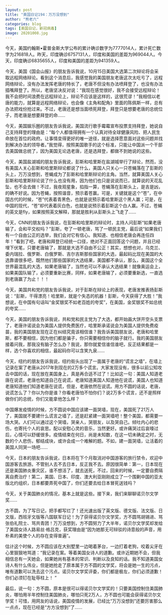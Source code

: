 ```yaml
---
layout: post
title: "美国日记194：万万没想到"
author: "熊老六"
categories: blog
tags: [美国日记，新冠病毒]
image: 20201008.jpg
---
```

今天，美国约翰斯•霍普金斯大学公布的累计确诊数字为7777014人，累计死亡数字为216818人。昨天，印度确诊6757131人，印度和美国的差距为969044人。今天，印度确诊6835655人，印度和美国的差距为941359人。

​今天，美国《国会山报》的朋友告诉我说，10月15日美国大选第二次辩论将会采取远程网络辩论。看到这个消息后，我感觉我的美国朋友老唐这次太吃亏了，远程网络辩论，没有办法发挥老唐的特长了，老唐不但没有办法喷拜登了，也没有办法插嘴拜登了。所以，老唐坚决反对说：“我现在感觉很好，我不会接受远程辩论！我不会把时间浪费在远程辩论上，辩论不应该是这样的，这很荒谬！”我相信以老唐的能力，就算是远程网络辩论，也会像《主角和配角》里面的陈佩斯一样，总有办法把戏份抢过来。不过，老唐还是想当面喷死拜登，拜登只是想要老唐的总统位子，而老唐是想要拜登的命……

今天，美国娱乐圈的朋友告诉我说，美国流行歌手霉霉宣布投票支持拜登，她说自己支持拜登的理由是：“每个人都值得拥有一个认真对待全球健康风险、把人民生命放在首位的政府。让事情变得更好的唯一途径，就是选择愿意面对这些问题并找到解决办法的领导者。”我觉得，按照美国歌手的这个标准，只能让中国派一个干部去美国做总统了，因为美国无论选老唐，还是选拜登，都做不到她说的这些。

今天，美国盐湖城的朋友告诉我说，彭斯和哈里斯在盐湖城举行了辩论，然而，没有美国人关心彭斯和哈里斯辩论都说了什么，美国人只关心一只苍蝇落在了彭斯的头上，万万没想到，苍蝇成为了彭斯和哈里斯辩论的主角。当然，就算美国人关心彭斯和哈里斯辩论说了什么也没有用，因为他们也只是说说而已，就算说的天花乱坠，也不会去做！不过，我夜观星象，掐指一算，苍蝇落在彭斯头上，是吉是凶，的确不好说。因为苍蝇，按照谐音，预示着苍赢。可是，关键就是这个“苍”，在中国古代的时候，“苍”代表着青黑色，也就是说预示着哈里斯这个黑人赢；可是，在中国的现代，“苍”却代表着灰白色，也就是说预示着彭斯这个白人赢。不过，苍蝇的英文是fly，如果按照英文解释，那就是胜利从彭斯头上飞走了……

今天，CNN的朋友告诉我说，在彭斯和哈里斯的辩论时，主持人问彭斯“如果老唐输了，会和平交权吗？”彭斯，夸了一顿老唐，骂了一顿民主党，最后说“如果我们有一个自由公正的选举，我们会对它有信心。我知道、也相信老唐会再连任四年！”看到了吧，老唐和拜登已经统一口径，绝对不正面回答这个问题，并且已经埋下伏笔，只要老唐输了，那就是大选不自由不公正！其实，想想也对，乌克兰、委内瑞拉、俄罗斯、白俄罗斯、吉尔吉斯那些国家的大选，最起码比现在美国的大选靠谱很多吧，既然他们那些国家的大选结果，美国都不承认，那么，美国这个全世界最混乱的大选，如果老唐输了，当然也可以不承认大选结果！就像奥运会上，如果美国队输了，必须要重新比赛，同样，如果老唐输了，必须要重新选，一直选到老唐赢了为止！！！

今天，美国共和党的朋友告诉我说，对于彭斯在辩论上的表现，老唐发推表扬彭斯说：“彭斯，干得漂亮！哈里斯，就是个失态的机器！彭斯，今天获得了大胜！”我想说，在中国有句话叫“金奖银奖不如老百姓的夸奖”，在美国，金奖银奖不如总统的夸奖……

今天，美国的朋友告诉我说，共和党和民主党为了大选，都开始画大饼开空头支票了，老唐许诺说会为美国人提供免费医疗，哈里斯承诺说会为美国人提供免费疫苗，我的美国朋友现在正在纠结究竟该相信谁？我告诉美国朋友说，老唐和哈里斯，都不要相信，因为他们都是骗子，你只需要相信你的脑子就行。我的美国朋友接着问我，那我没有脑子怎么办？我说，那你就爱信谁信谁吧，反正结果都是一样，选个你喜欢的相信，最起码你可以含笑九泉……

今天，纽约的朋友告诉我说，纽约街头出现了一面属于老唐的“谎言之墙”，在墙上记录在案了老唐从2017年到现在的2万多个谎言。大家发现没有，很多以前公知攻击中国的话，现在放在美国身上，真是再合适不过了！比如这一句：美国人知道老唐在说谎，老唐也知道自己在说谎，老唐知道美国人知道他在说谎，美国人也知道老唐知道他们知道老唐在说谎，但是，老唐依然在说谎。用方不圆的话说，老唐，说谎怎么了？你以为你是谁？你看老唐怕不怕你们？说2万多个谎言，还不是照样做你们的总统，你们又能拿他怎么样？

中国爆发疫情的时候，方不圆说中国应该建一面哭墙，现在，美国死了21万人了，美国就不要建什么谎言之墙了，还是赶紧建一面哭墙吧！整个美国，都需要一场大哭。人们可以通过这个哭墙，哭亲人，哭朋友，以及哭自己。倾吐内心的悲伤，也寄托个人的哀思。配以安慰心灵的音乐，当然更好。或许痛哭过后哀嚎过后，心情可以舒缓很多。疫情结束在何日，尚是未知数，在这一切未确定之时，无数的个人悲伤，郁结成块，或许会成一个难解的题。不如，建一面哭墙，让活着的美国人同哭一场吧……

今天，日本的朋友告诉我说，日本将在下个月取消对中国游客的旅行禁令，欢迎中国游客去旅游。不管别人去不去日本，反正我不去。原因很简单：第一，日本现在还是美国肺炎重灾区，谁不想活了，就去送死，不过，回来的时候，一定要自费隔离自费治疗！第二，美国、日本、印度、澳大利亚刚刚成立了一个围剿中国的亚太版北约组织，日本都要弄死中国了，你们还要去给日本冒死送钱吗？

今天，关于美国肺炎的情况，基本上就是这些。接下来，我们来聊聊诺贝尔文学奖……

方不圆，为了写日记，把手都写烂了！还光速出版了英文版、德文版、法文版、日文版，西班牙文版等八国联军日记！为了获得诺贝尔文学奖，方不圆骂胡锡进、骂张伯礼院士、骂共青团！万万没想到，方不圆努力了大半年，诺贝尔文学奖却发给了美国女诗人路易丝·格吕克，获奖理由是“因为她那无可辩驳的诗意般的声音，用朴素的美使个人的存在变得普遍”。

估计这个时候，方不圆应该在大别墅里一边喝着茅台，一边打着老狗，咬着尖牙在心里狠狠地骂道：“我记录在案。等着美国女诗人的道歉。或许近期她不会，但我相信总有一天她会，如果她尚有基本的常识、判断以及良知的话。我不知道美国女诗人有什么伟业，但是她抢走了原本属于方不圆的文学奖，将会是她一生的污点，唯有道歉可以洗去这个污点。诺贝尔文学奖评委，你们都是极左，你们必须道歉！你们必须钉在耻辱柱上！ ”

最后，说一句：方不圆，原本是很可以得诺贝尔文学奖的！只要美国控制住美国肺炎，哪怕用半年控制住美国肺炎，哪怕只死2万人，方不圆也可能会获得诺贝尔文学奖！可惜，用网友的话说，美国疫情的发展，已经比“万万没想到”还要厉害那么一点点，现在已经是“方方没想到”了……​​​​
